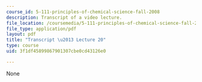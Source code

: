 ```yaml
---
course_id: 5-111-principles-of-chemical-science-fall-2008
description: Transcript of a video lecture.
file_location: /coursemedia/5-111-principles-of-chemical-science-fall-2008/3f1df45899867901307cbe0cd43126e0_5-111F08-L20.pdf
file_type: application/pdf
layout: pdf
title: "Transcript \u2013 Lecture 20"
type: course
uid: 3f1df45899867901307cbe0cd43126e0

---
```

None